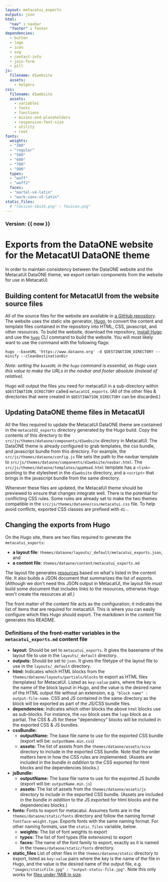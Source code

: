 ```yaml
---
layout: metacatui_exports
outputs: json
html:
  "nav" : navbar
  "footer" : footer
dependencies:
  - button
  - logo
  - icon
  - svg
  - contact-info
  - join-form
  - pill
js:
  filename: d1website
  assets:
    - helpers
css:
  filename: d1website
  assets:
    - variables
    - fonts
    - functions
    - mixins-and-placeholders
    - responsive-font-size
    - utility
    - root
fonts:
  weights:
  - "300"
  - "regular"
  - "500"
  - "600"
  - "700"
  - "900"
  types:
  - "woff"
  - "woff2"
  faces:
  - "martel-v4-latin"
  - "work-sans-v5-latin"
static_files:
  # "favicon-16x16.png" : favicon.png"
---
```


### Version: {{ now }}

# Exports from the DataONE website for the MetacatUI DataONE theme

In order to maintain consistency between the DataONE website and the MetacatUI DataONE theme,
we export certain components from the website for use in MetacatUI.

## Building content for MetacatUI from the website source files

All of the source files for the website are available in [a GitHub repository](https://github.com/dataoneORG/dataone-web).
The website uses the static site generator, [Hugo](https://gohugo.io/), to convert the content and template files contained in the repository into HTML, CSS, javascript, and other resources.
To build the website, download the repository, [install Hugo](https://gohugo.io/getting-started/installing/) and use the [`hugo`](https://gohugo.io/commands/hugo/) CLI command to build the website. 
You will most likely want to use the command with the following flags:

```
hugo --baseURL 'https://www.dataone.org' -d $DESTINATION_DIRECTORY --minify --cleanDestinationDir
```

*Note: setting the `baseURL` in the `hugo` command is essential, as Hugo uses this value to make the URLs in the navbar and footer absolute (instead of relative).*

Hugo will output the files you need for metacatUI in a sub-directory within `$DESTINATION_DIRECTORY` called `metacatUI_exports`.
(All of the other files & directories that were created in `$DESTINATION_DIRECTORY` can be discarded.)

## Updating DataONE theme files in MetacatUI

All the files required to update the MetacatUI DataONE theme are contained in the `metacatUI_exports` directory generated by the Hugo build.
Copy the contents of this directory to the `src/js/themes/dataone/components/d1website` directory in MetacatUI.
The DataONE theme is already configured to grab templates, the css bundle, and javascript bundle from this directory.
For example, the `src/js/themes/dataone/config.js` file sets the path to the navbar template to `src/js/themes/dataone/components/d1website/navbar.html`.
The `src/js/themes/dataone/templates/appHead.html` template has a `<link>` pointing to the stylesheet in the `d1website` directory, and a `<script>` that brings in the javascript bundle from the same directory.

Whenever these files are updated, the MetacatUI theme should be previewed to ensure that changes integrate well.
There is the potential for conflicting CSS rules.
Some rules are already set to make the two themes compatible in the `src/js/themes/dataone/css/metacatui.css` file.
To help avoid conflicts, exported CSS classes are prefixed with `d1-`.

## Changing the exports from Hugo

On the Hugo site, there are two files required to generate the `metacatui_exports`:
  - **a layout file**: `themes/dataone/layouts/_default/metacatui_exports.json`, and
  - **a content file**: `themes/dataone/content/metacatui_exports.md`

The layout file generates [resources](https://gohugo.io/content-management/page-resources/) based on what's listed in the content file.
It also builds a JSON document that summarizes the list of exports.
(Although we don't need this JSON output in MetacatUI, the layout file *must* build some document that includes links to the resources, otherwise Hugo won't create the resources at all.)

The front matter of the content file acts as the configuration; it indicates the list of items that are required for metacatUI.
This is where you can easily configure which files Hugo should export.
The markdown in the content file generates this README.

### Definitions of the front-matter variables in the `metacatui_exports.md` content file

- **layout:** Should be set to `metacatui_exports`. It gives the basename of the layout file to use in the `layouts/_default` directory.
- **outputs:** Should be set to `json`. It gives the filetype of the layout file to use in the `layouts/_default` directory.
- **html:** Indicates which HTML blocks from the `themes/dataone/layouts/partials/blocks` to export as HTML files (templates) for MetacatUI. Listed as `key:value` pairs, where the key is the name of the block layout in Hugo, and the value is the desired name of the HTML output file without an extension, e.g. ` "block name" : output-file-name `. CSS and JS contained in the same directory as the block will be exported as part of the JS/CSS bundle files.
- **dependencies:** Indicates which other blocks the above `html` blocks use as sub-blocks. For instance, the `nav` block uses the `logo` block as a partial. The CSS & JS for these "dependency" blocks will be included in the exported CSS & JS bundles.
- **cssBundle:** 
  - **outputName:** The base file name to use for the exported CSS bundle (export will be: `outputName.min.css`)
  - **assets:** The list of assets from the `themes/dataone/assets/scss` directory to include in the exported CSS bundle. Note that the order matters here in how the CSS rules are implemented. (Assets are included in the bundle  *in addition* to the CSS exported for html blocks and the dependencies blocks.)
- **jsBundle:** 
  - **outputName:** The base file name to use for the exported JS bundle (export will be: `outputName.min.js`)
  - **assets:** The list of assets from the `themes/dataone/assets/js` directory to include in the exported CSS bundle. (Assets are included in the bundle *in addition* to the JS exported for html blocks and the dependencies blocks.)
- **fonts:** Fonts to export for metacatui. Assumes fonts are in the `themes/dataone/static/fonts` directory and follow the naming format `fontface-weight.type`. Exports fonts with the same naming format. For other naming formats, use the `static_files` variable, below.
  - **weights:** The list of font weights to export
  - **types:** The list of font types (file extensions) to export
  - **faces:** The name of the font family to export, exactly as it is named in the `themes/dataone/static/fonts` directory.
- **static_files** List of other files in the `themes/dataone/static` directory to export, listed as `key:value` pairs where the key is the name of the file in Hugo, and the value is the desired name of the output file, e.g. ` "images/staticFile.jpg" : "output-static-file.jpg" `. Note this only works for [files under 1MiB in size](https://github.com/gohugoio/hugo/blob/215d2ed883d5adbde1d119d33e2f2e88c8435f41/tpl/os/os.go#L73).
